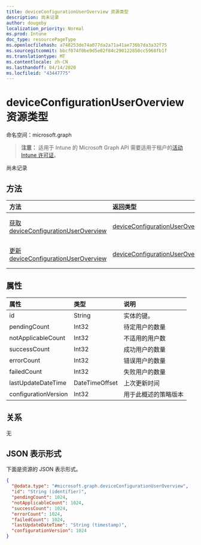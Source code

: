 ```yaml
---
title: deviceConfigurationUserOverview 资源类型
description: 尚未记录
author: dougeby
localization_priority: Normal
ms.prod: Intune
doc_type: resourcePageType
ms.openlocfilehash: a748253de74a077da2a71a41ae736b7da3a32f75
ms.sourcegitcommit: bbcf074f0be9d5e02f84c290122850cc5968fb1f
ms.translationtype: MT
ms.contentlocale: zh-CN
ms.lasthandoff: 04/14/2020
ms.locfileid: "43447775"
---
```

# <a name="deviceconfigurationuseroverview-resource-type"></a>deviceConfigurationUserOverview 资源类型

命名空间：microsoft.graph

> **注意：** 适用于 Intune 的 Microsoft Graph API 需要适用于租户的[活动 Intune 许可证](https://go.microsoft.com/fwlink/?linkid=839381)。

尚未记录

## <a name="methods"></a>方法
|方法|返回类型|说明|
|:---|:---|:---|
|[获取 deviceConfigurationUserOverview](../api/intune-deviceconfig-deviceconfigurationuseroverview-get.md)|[deviceConfigurationUserOverview](../resources/intune-deviceconfig-deviceconfigurationuseroverview.md)|读取 [deviceConfigurationUserOverview](../resources/intune-deviceconfig-deviceconfigurationuseroverview.md) 对象的属性和关系。|
|[更新 deviceConfigurationUserOverview](../api/intune-deviceconfig-deviceconfigurationuseroverview-update.md)|[deviceConfigurationUserOverview](../resources/intune-deviceconfig-deviceconfigurationuseroverview.md)|更新 [deviceConfigurationUserOverview](../resources/intune-deviceconfig-deviceconfigurationuseroverview.md) 对象的属性。|

## <a name="properties"></a>属性
|属性|类型|说明|
|:---|:---|:---|
|id|String|实体的键。|
|pendingCount|Int32|待定用户的数量|
|notApplicableCount|Int32|不适用的用户数|
|successCount|Int32|成功用户的数量|
|errorCount|Int32|错误用户的数量|
|failedCount|Int32|失败用户的数量|
|lastUpdateDateTime|DateTimeOffset|上次更新时间|
|configurationVersion|Int32|用于此概述的策略版本|

## <a name="relationships"></a>关系
无

## <a name="json-representation"></a>JSON 表示形式
下面是资源的 JSON 表示形式。
<!-- {
  "blockType": "resource",
  "keyProperty": "id",
  "@odata.type": "microsoft.graph.deviceConfigurationUserOverview"
}
-->
``` json
{
  "@odata.type": "#microsoft.graph.deviceConfigurationUserOverview",
  "id": "String (identifier)",
  "pendingCount": 1024,
  "notApplicableCount": 1024,
  "successCount": 1024,
  "errorCount": 1024,
  "failedCount": 1024,
  "lastUpdateDateTime": "String (timestamp)",
  "configurationVersion": 1024
}
```







